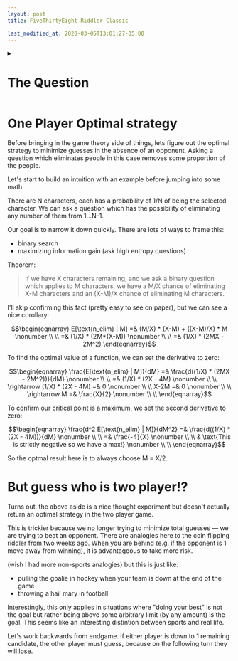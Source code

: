 ```yaml
---
layout: post
title: FiveThirtyEight Riddler Classic

last_modified_at: 2020-03-05T13:01:27-05:00
---
```



<details>
<summary><h1>The Question</h1></summary>
<q>

Sticking with the board game theme, from Andrew Lin comes a closer examination of a classic game of reasoning and elimination:

In the game of “Guess Who,” each player first randomly (and independently of their opponent) selects one of N character tiles. While it’s unlikely, both players can choose the same character. Each of the N characters is distinct in appearance — for example, characters have different skin tones, hair color, hair length and accessories like hats or glasses.

Each player also has access to a board with images of all N characters. The players alternate taking turns, and during each turn a player has two options:

Make a specific guess as to their opponent’s selected character. If correct, the player who made the guess immediately wins. Otherwise, that player immediately loses.
Ask a yes-or-no question about their opponent’s chosen character, in order to eliminate some of the candidates. Importantly, if only one possible character is left after the question, the player must still wait until their next turn to officially guess that character.
Assume both players are highly skilled at choosing yes-or-no questions, so that they can always craft a question to potentially rule out (or in) any desired number of candidates. Also, both are playing to maximize their own probability of winning.

Let’s keep things (relatively) simple, and suppose that N = 4. How likely is it that the player who goes first will win?

Extra credit: If N is instead 24 (the number of characters in the original “Guess Who” game), now how likely is it that the player who goes first will win?

Extra extra credit: If N is instead 14, now how likely is it that the player who goes first will win?
<cite><a href="https://fivethirtyeight.com/features/how-good-are-you-at-guess-who/">How Good Are You At Guess Who?</a></cite>
</q>
</details>

# One Player Optimal strategy
Before bringing in the game theory side of things, lets figure out the optimal strategy to minimize guesses in the absence of an opponent. Asking a question which eliminates people in this case removes some proportion of the people.

Let's start to build an intuition with an example before jumping into some math.

There are N characters, each has a probability of 1/N of being the selected character. We can ask a question which has the possibility of eliminating any number of them from 1...N-1.

Our goal is to narrow it down quickly. There are lots of ways to frame this:
* binary search
* maximizing information gain (ask high entropy questions)

Theorem:
> If we have X characters remaining, and we ask a binary question which applies to M characters, we have a M/X chance of eliminating X-M characters and an (X-M)/X chance of eliminating M characters.

I'll skip confirming this fact (pretty easy to see on paper), but we can see a nice corollary:

$$\begin{eqnarray}
    E[\text{n_elim} | M] =& (M/X) * (X-M)  + ((X-M)/X) * M \nonumber \\ \\
    =& (1/X) * (2M*(X-M)) \nonumber \\ \\
    =& (1/X) * (2MX - 2M^2)
\end{eqnarray}$$

To find the optimal value of a function, we can set the derivative to zero:

$$\begin{eqnarray}
    \frac{E[\text{n_elim} | M]}{dM} =& \frac{d((1/X) * (2MX - 2M^2))}{dM} \nonumber \\ \\
                        =& (1/X) * (2X - 4M) \nonumber \\ \\
    \rightarrow (1/X) * (2X - 4M) =& 0 \nonumber \\ \\
    X-2M =& 0 \nonumber \\ \\
    \rightarrow M =& \frac{X}{2} \nonumber \\ \\
\end{eqnarray}$$

To confirm our critical point is a maximum, we set the second derivative to zero:

$$\begin{eqnarray}
    \frac{d^2 E[\text{n_elim} | M]}{dM^2} =& \frac{d((1/X) * (2X - 4M))}{dM} \nonumber \\ \\
                                    =& \frac{-4}{X} \nonumber \\ \\
                                    & \text{This is strictly negative so we have a max!} \nonumber \\ \\
\end{eqnarray}$$

So the optmal result here is to always choose M = X/2.

# But guess who is two player!?
Turns out, the above aside is a nice thought experiment but doesn't actually return an optimal strategy in the two player game.

This is trickier because we no longer trying to minimize total guesses — we are trying to beat an opponent. There are analogies here to the coin flipping riddler from two weeks ago. When you are behind (e.g. if the opponent is 1 move away from winning), it is advantageous to take more risk.

(wish I had more non-sports analogies) but this is just like:
* pulling the goalie in hockey when your team is down at the end of the game
* throwing a hail mary in football

Interestingly, this only applies in situations where "doing your best" is not the goal but rather being above some arbitrary limit (by any amount) is the goal. This seems like an interesting distintion between sports and real life.

Let's work backwards from endgame. If either player is down to 1 remaining candidate, the other player must guess, because on the following turn they will lose.




